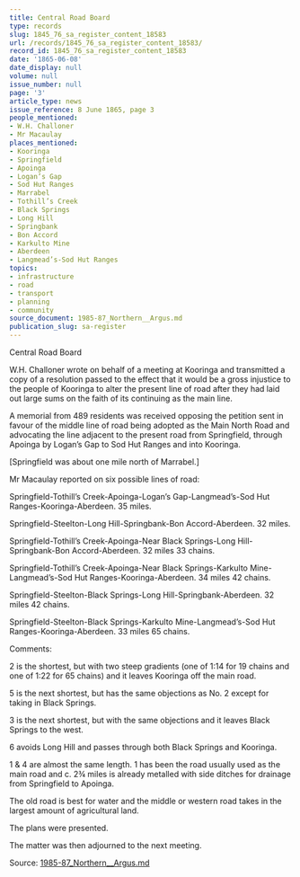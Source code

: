 ```yaml
---
title: Central Road Board
type: records
slug: 1845_76_sa_register_content_18583
url: /records/1845_76_sa_register_content_18583/
record_id: 1845_76_sa_register_content_18583
date: '1865-06-08'
date_display: null
volume: null
issue_number: null
page: '3'
article_type: news
issue_reference: 8 June 1865, page 3
people_mentioned:
- W.H. Challoner
- Mr Macaulay
places_mentioned:
- Kooringa
- Springfield
- Apoinga
- Logan’s Gap
- Sod Hut Ranges
- Marrabel
- Tothill’s Creek
- Black Springs
- Long Hill
- Springbank
- Bon Accord
- Karkulto Mine
- Aberdeen
- Langmead’s-Sod Hut Ranges
topics:
- infrastructure
- road
- transport
- planning
- community
source_document: 1985-87_Northern__Argus.md
publication_slug: sa-register
---
```


Central Road Board

W.H. Challoner wrote on behalf of a meeting at Kooringa and transmitted a copy of a resolution passed to the effect that it would be a gross injustice to the people of Kooringa to alter the present line of road after they had laid out large sums on the faith of its continuing as the main line.

A memorial from 489 residents was received opposing the petition sent in favour of the middle line of road being adopted as the Main North Road and advocating the line adjacent to the present road from Springfield, through Apoinga by Logan’s Gap to Sod Hut Ranges and into Kooringa.

[Springfield was about one mile north of Marrabel.]

Mr Macaulay reported on six possible lines of road:

Springfield-Tothill’s Creek-Apoinga-Logan’s Gap-Langmead’s-Sod Hut Ranges-Kooringa-Aberdeen.  35 miles.

Springfield-Steelton-Long Hill-Springbank-Bon Accord-Aberdeen.  32 miles.

Springfield-Tothill’s Creek-Apoinga-Near Black Springs-Long Hill-Springbank-Bon Accord-Aberdeen.  32 miles 33 chains.

Springfield-Tothill’s Creek-Apoinga-Near Black Springs-Karkulto Mine-Langmead’s-Sod Hut Ranges-Kooringa-Aberdeen.  34 miles 42 chains.

Springfield-Steelton-Black Springs-Long Hill-Springbank-Aberdeen.  32 miles 42 chains.

Springfield-Steelton-Black Springs-Karkulto Mine-Langmead’s-Sod Hut Ranges-Kooringa-Aberdeen.  33 miles 65 chains.

Comments:

2 is the shortest, but with two steep gradients (one of 1:14 for 19 chains and one of 1:22 for 65 chains) and it leaves Kooringa off the main road.

5 is the next shortest, but has the same objections as No. 2 except for taking in Black Springs.

3 is the next shortest, but with the same objections and it leaves Black Springs to the west.

6 avoids Long Hill and passes through both Black Springs and Kooringa.

1 & 4 are almost the same length.  1 has been the road usually used as the main road and c. 2¾ miles is already metalled with side ditches for drainage from Springfield to Apoinga.

The old road is best for water and the middle or western road takes in the largest amount of agricultural land.

The plans were presented.

The matter was then adjourned to the next meeting.

Source: [1985-87_Northern__Argus.md](/downloads/markdown/1985-87_Northern__Argus.md)
